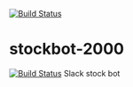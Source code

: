 [![Build Status](https://travis-ci.org/bobbyjball3/stockbot-2000.svg?branch=master)](https://travis-ci.org/bobbyjball3/stockbot-2000)

# stockbot-2000
[![Build Status](https://travis-ci.org/bobbyjball3/stockbot-2000.svg?branch=master)](https://travis-ci.org/bobbyjball3/stockbot-2000)
Slack stock bot
